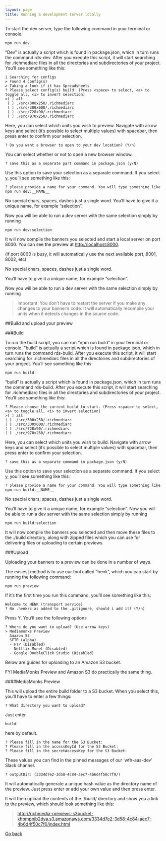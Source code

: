 ```yaml
---
layout: page
title: Running a development server locally
---
```

To start the dev server, type the following command in your terminal or console.

```
npm run dev
```

“Dev” is actually a script which is found in package.json, which in turn runs the command rds-dev. After you execute this script, it will start searching for .richmediarc files in all the directories and subdirectories of your project.  You’ll see something like this:

```
i Searching for configs
✔ Found 4 config(s)
✔ Taking a look if it has Spreadsheets
? Please select config(s) build: (Press <space> to select, <a> to toggle all, <i> to invert selection)
>( ) all
 ( ) ./src/300x250/.richmediarc
 ( ) ./src/300x600/.richmediarc
 ( ) ./src/728x90/.richmediarc
 ( ) ./src/970x250/.richmediarc
```

Here, you can select which units you wish to preview. Navigate with arrow keys and select (it’s possible to select multiple values) with spacebar, then press enter to confirm your selection.


```
? Do you want a browser to open to your dev location? (Y/n)
```
You can select whether or not to open a new browser window.

```
? save this as a separate part command in package.json (y/N)
```

Use this option to save your selection as a separate command. If you select y, you’ll see something like this:

````
? please provide a name for your command. You will type something like npm run dev:__NAME__
````

No special chars, spaces, dashes just a single word. You’ll have to give it a unique name, for example “selection”.

Now you will be able to run a dev server with the same selection simply by running

```
npm run dev:selection
```

It will now compile the banners you selected and start a local server on port 8000. You can see the preview at [http://localhost:8000](http://localhost:8000).

(if port 8000 is busy, it will automatically use the next available port, 8001, 8002, etc)

No special chars, spaces, dashes just a single word.

You’ll have to give it a unique name, for example “selection”.

Now you will be able to run a dev server with the same selection simply by running


>Important: You don’t have to restart the server if you make any changes to your banner’s code. It will automatically recompile your units when it detects changes in the source code.


##Build and upload your preview

###Build

To run the build script, you can run “npm run build” in your terminal or console.
“build” is actually a script which is found in package.json, which in turn runs the command rds-build. After you execute this script, it will start searching for .richmediarc files in all the directories and subdirectories of your project.  You’ll see something like this:

```
npm run build
```

“build” is actually a script which is found in package.json, which in turn runs the command rds-build. After you execute this script, it will start searching for .richmediarc files in all the directories and subdirectories of your project. You’ll see something like this:

```
? Please choose the current build to start. (Press <space> to select, <a> to toggle all, <i> to invert selection)
>( ) all
( ) ./src/300x250/.richmediarc
( ) ./src/300x600/.richmediarc
( ) ./src/728x90/.richmediarc
( ) ./src/970x250/.richmediarc
```

Here, you can select which units you wish to build. Navigate with arrow keys and select (it’s possible to select multiple values) with spacebar, then press enter to confirm your selection.
```
? save this as a separate command in package.json (y/N)
```

Use this option to save your selection as a separate command. If you select y, you’ll see something like this:

```
? please provide a name for your command. You will type something like npm run build:__NAME__
```
No special chars, spaces, dashes just a single word.

You’ll have to give it a unique name, for example “selection”. Now you will be able to run a dev server with the same selection simply by running

 ```
 npm run build:selection
```

It will now compile the banners you selected and then move these files to the ./build directory, along with zipped files which you can use for delivering files or uploading to certain previews.

###Upload

Uploading your banners to a preview can be done in a number of ways.

The easiest method is to use our tool called “henk”, which you can start by running the following command:

```
npm run preview
```

If it’s the first time you run this command, you’ll see something like this:

```
Welcome to HENK (transport service)
? No .henkrc as added to the .gitignore, should i add it? (Y/n)
```

Press Y. You’ll see the following options

```
? Where do you want to upload? (Use arrow keys)
> Mediamonks Preview
  Amazon S3
  SFTP (alpha)
  - FTP (Disabled)
  - Netflix Monet (Disabled)
  - Google DoubleClick Studio (Disabled)
```

Below are guides for uploading to an Amazon S3 bucket.

FYI MediaMonks Preview and Amazon S3 do practically the same thing.


####MediaMonks Preview

This will upload the entire build folder to a S3 bucket. When you select this, you’ll have to enter a few things:

```
? What directory you want to upload?
```

Just enter
```
build
```
here by default.

```
? Please fill in the name for the S3 Bucket:
? Please fill in the accessKeyId for the S3 Bucket:
? Please fill in the secretAccessKey for the S3 Bucket:
```
These values you can find in the pinned messages of our ‘wfh-aas-dev’ Slack channel.

```
? outputDir: (3334d7e2-3d58-4c84-aec7-4b6d4f50c7f0/)
```

It will automatically generate a unique hash value as the directory name of the preview. Just press enter or add your own value and then press enter.

It will then upload the contents of the ./build/ directory and show you a link to the preview, which should look something like this:

> http://richmedia-previews-s3bucket-khpmpnjb2dya.s3.amazonaws.com/3334d7e2-3d58-4c84-aec7-4b6d4f50c7f0/index.html


[Go back](./getting-started.md)
